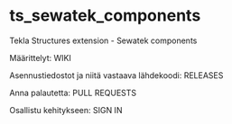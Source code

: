 ts_sewatek_components
=====================

Tekla Structures extension - Sewatek components

Määrittelyt: WIKI

Asennustiedostot ja niitä vastaava lähdekoodi: RELEASES

Anna palautetta: PULL REQUESTS

Osallistu kehitykseen: SIGN IN


